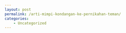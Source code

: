 ```yaml
---
layout: post
permalink: /arti-mimpi-kondangan-ke-pernikahan-teman/
categories:
    - Uncategorized
---
```


